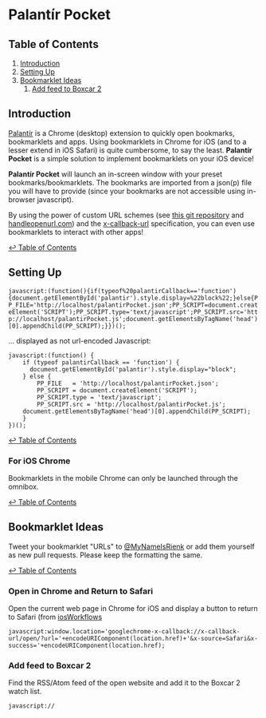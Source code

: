 # Palantír Pocket

## Table of Contents

1. [Introduction](#introduction)
1. [Setting Up](#setting-up)
1. [Bookmarklet Ideas](#bookmarklet-ideas)
	1. [Add feed to Boxcar 2](#add-feed-to-boxcar-2)

## Introduction

[Palantír](http://mynameisrienk.com/?palantir) is a Chrome (desktop) extension to quickly open bookmarks, bookmarklets and apps. Using bookmarklets in Chrome for iOS (and to a lesser extend in iOS Safari) is quite cumbersome, to say the least. **Palantír Pocket** is a simple solution to implement bookmarklets on your iOS device!

**Palantír Pocket** will launch an in-screen window with your preset bookmarks/bookmarklets. The bookmarks are imported from a json(p) file you will have to provide (since your bookmarks are not accessible using in-browser javascript).

By using the power of custom URL schemes (see [this git repository](https://github.com/christopherdwhite/iosWorkflows) and [handleopenurl.com](http://handleopenurl.com/)) and the [x-callback-url](http://x-callback-url.com/) specification, you can even use bookmarklets to interact with other apps!

[↩ Table of Contents](#table-of-contents)

## Setting Up


`javascript:(function(){if(typeof%20palantirCallback=='function'){document.getElementById('palantir').style.display=%22block%22;}else{PP_FILE='http://localhost/palantirPocket.json';PP_SCRIPT=document.createElement('SCRIPT');PP_SCRIPT.type='text/javascript';PP_SCRIPT.src='http://localhost/palantirPocket.js';document.getElementsByTagName('head')[0].appendChild(PP_SCRIPT);}})();`

… displayed as not url-encoded Javascript:

	javascript:(function() {
		if (typeof palantirCallback == 'function') { 
		  document.getElementById('palantir').style.display="block";
		} else {
			PP_FILE   = 'http://localhost/palantirPocket.json';
			PP_SCRIPT = document.createElement('SCRIPT');
			PP_SCRIPT.type = 'text/javascript';
			PP_SCRIPT.src = 'http://localhost/palantirPocket.js';
		document.getElementsByTagName('head')[0].appendChild(PP_SCRIPT);
		}
	})();

[↩ Table of Contents](#table-of-contents)

### For iOS Chrome

Bookmarklets in the mobile Chrome can only be launched through the omnibox.

[↩ Table of Contents](#table-of-contents)

## Bookmarklet Ideas

Tweet your bookmarklet "URLs" to [@MyNameIsRienk](http://twitter.com/mynameisrienk/) or add them yourself as new pull requests. Please keep the formatting the same.

[↩ Table of Contents](#table-of-contents)

### Open in Chrome and Return to Safari

Open the current web page in Chrome for iOS and display a button to return to Safari (from [iosWorkflows](https://github.com/christopherdwhite/iosWorkflows/blob/master/_bookmarklets.md#open-in-chrome--return-to-safari)

    javascript:window.location='googlechrome-x-callback://x-callback-url/open/?url='+encodeURIComponent(location.href)+'&x-source=Safari&x-success='+encodeURIComponent(location.href);

### Add feed to Boxcar 2

Find the RSS/Atom feed of the open website and add it to the Boxcar 2 watch list.

    javascript://